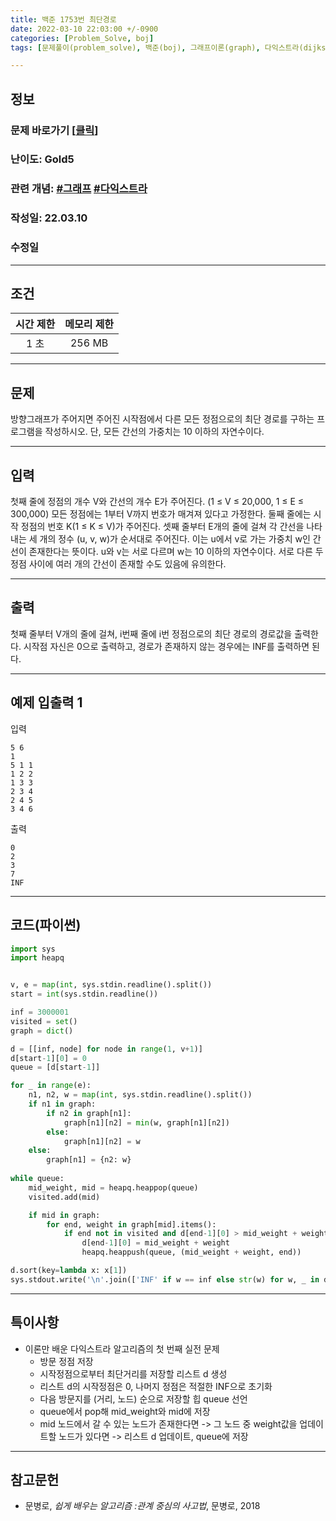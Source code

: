 ```yaml
---
title: 백준 1753번 최단경로
date: 2022-03-10 22:03:00 +/-0900
categories: [Problem_Solve, boj]
tags: [문제풀이(problem_solve), 백준(boj), 그래프이론(graph), 다익스트라(dijkstra)]

---
```

## 정보
### 문제 바로가기 [[클릭](https://www.acmicpc.net/problem/1753)]
### 난이도: Gold5
### 관련 개념: [#그래프](https://www.acmicpc.net/problemset?sort=ac_desc&algo=7) [#다익스트라](https://www.acmicpc.net/problemset?sort=ac_desc&algo=22)
### 작성일: 22.03.10
### 수정일

---
## 조건

시간 제한|메모리 제한
:---:|:---:
1 초|256 MB

---
## 문제
방향그래프가 주어지면 주어진 시작점에서 다른 모든 정점으로의 최단 경로를 구하는 프로그램을 작성하시오. 단, 모든 간선의 가중치는 10 이하의 자연수이다.

---
## 입력
첫째 줄에 정점의 개수 V와 간선의 개수 E가 주어진다. (1 ≤ V ≤ 20,000, 1 ≤ E ≤ 300,000) 모든 정점에는 1부터 V까지 번호가 매겨져 있다고 가정한다. 둘째 줄에는 시작 정점의 번호 K(1 ≤ K ≤ V)가 주어진다. 셋째 줄부터 E개의 줄에 걸쳐 각 간선을 나타내는 세 개의 정수 (u, v, w)가 순서대로 주어진다. 이는 u에서 v로 가는 가중치 w인 간선이 존재한다는 뜻이다. u와 v는 서로 다르며 w는 10 이하의 자연수이다. 서로 다른 두 정점 사이에 여러 개의 간선이 존재할 수도 있음에 유의한다.

---
## 출력
첫째 줄부터 V개의 줄에 걸쳐, i번째 줄에 i번 정점으로의 최단 경로의 경로값을 출력한다. 시작점 자신은 0으로 출력하고, 경로가 존재하지 않는 경우에는 INF를 출력하면 된다.

---
## 예제 입출력 1
입력
```
5 6
1
5 1 1
1 2 2
1 3 3
2 3 4
2 4 5
3 4 6
```

출력
```
0
2
3
7
INF
```

---
## 코드(파이썬)
```python
import sys
import heapq


v, e = map(int, sys.stdin.readline().split())
start = int(sys.stdin.readline())

inf = 3000001
visited = set()
graph = dict()

d = [[inf, node] for node in range(1, v+1)]
d[start-1][0] = 0
queue = [d[start-1]]

for _ in range(e):
    n1, n2, w = map(int, sys.stdin.readline().split())
    if n1 in graph:
        if n2 in graph[n1]:
            graph[n1][n2] = min(w, graph[n1][n2])
        else:
            graph[n1][n2] = w
    else:
        graph[n1] = {n2: w}
        
while queue:
    mid_weight, mid = heapq.heappop(queue)
    visited.add(mid)

    if mid in graph:
        for end, weight in graph[mid].items():
            if end not in visited and d[end-1][0] > mid_weight + weight:
                d[end-1][0] = mid_weight + weight
                heapq.heappush(queue, (mid_weight + weight, end))

d.sort(key=lambda x: x[1])
sys.stdout.write('\n'.join(['INF' if w == inf else str(w) for w, _ in d]))

```

---
## 특이사항
- 이론만 배운 다익스트라 알고리즘의 첫 번째 실전 문제
  - 방문 정점 저장
  - 시작정점으로부터 최단거리를 저장할 리스트 d 생성
  - 리스트 d의 시작정점은 0, 나머지 정점은 적절한 INF으로 초기화
  - 다음 방문지를 (거리, 노드) 순으로 저장할 힙 queue 선언
  - queue에서 pop해 mid_weight와 mid에 저장
  - mid 노드에서 갈 수 있는 노드가 존재한다면 -> 그 노드 중 weight값을 업데이트할 노드가 있다면 -> 리스트 d 업데이트, queue에 저장

---
## 참고문헌
- 문병로, *쉽게 배우는 알고리즘 :관계 중심의 사고법*, 문병로, 2018

